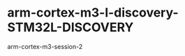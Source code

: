 arm-cortex-m3-l-discovery-STM32L-DISCOVERY
==========================================

arm-cortex-m3-session-2
